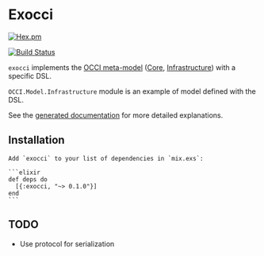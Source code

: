 # Exocci

[![Hex.pm](https://img.shields.io/hexpm/v/occi.svg)](https://hex.pm/packages/occi)

[![Build Status](https://travis-ci.org/erocci/exocci.svg?branch=master)](https://travis-ci.org/erocci/exocci)

`exocci` implements
the [OCCI meta-model](http://occi-wg.org/about/specification/)
([Core](http://ogf.org/documents/GFD.221.pdf),
[Infrastructure](http://ogf.org/documents/GFD.224.pdf)) with a specific DSL.

`OCCI.Model.Infrastructure` module is an example of model defined with the DSL.

See the [generated documentation](http://hexdocs.pm/exocci) for more
detailed explanations.

## Installation

    Add `exocci` to your list of dependencies in `mix.exs`:

    ```elixir
    def deps do
      [{:exocci, "~> 0.1.0"}]
    end
    ```

## TODO

* Use protocol for serialization

